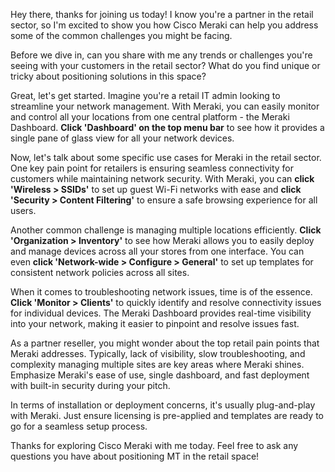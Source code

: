 Hey there, thanks for joining us today! I know you're a partner in the retail sector, so I'm excited to show you how Cisco Meraki can help you address some of the common challenges you might be facing. 

Before we dive in, can you share with me any trends or challenges you're seeing with your customers in the retail sector? What do you find unique or tricky about positioning solutions in this space?

Great, let's get started. Imagine you're a retail IT admin looking to streamline your network management. With Meraki, you can easily monitor and control all your locations from one central platform - the Meraki Dashboard. **Click 'Dashboard' on the top menu bar** to see how it provides a single pane of glass view for all your network devices.

Now, let's talk about some specific use cases for Meraki in the retail sector. One key pain point for retailers is ensuring seamless connectivity for customers while maintaining network security. With Meraki, you can **click 'Wireless > SSIDs'** to set up guest Wi-Fi networks with ease and **click 'Security > Content Filtering'** to ensure a safe browsing experience for all users.

Another common challenge is managing multiple locations efficiently. **Click 'Organization > Inventory'** to see how Meraki allows you to easily deploy and manage devices across all your stores from one interface. You can even **click 'Network-wide > Configure > General'** to set up templates for consistent network policies across all sites.

When it comes to troubleshooting network issues, time is of the essence. **Click 'Monitor > Clients'** to quickly identify and resolve connectivity issues for individual devices. The Meraki Dashboard provides real-time visibility into your network, making it easier to pinpoint and resolve issues fast.

As a partner reseller, you might wonder about the top retail pain points that Meraki addresses. Typically, lack of visibility, slow troubleshooting, and complexity managing multiple sites are key areas where Meraki shines. Emphasize Meraki's ease of use, single dashboard, and fast deployment with built-in security during your pitch. 

In terms of installation or deployment concerns, it's usually plug-and-play with Meraki. Just ensure licensing is pre-applied and templates are ready to go for a seamless setup process.

Thanks for exploring Cisco Meraki with me today. Feel free to ask any questions you have about positioning MT in the retail space!